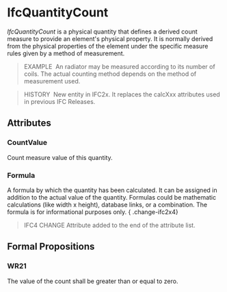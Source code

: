 # IfcQuantityCount

_IfcQuantityCount_ is a physical quantity that defines a derived count measure to provide an element's physical property. It is normally derived from the physical properties of the element under the specific measure rules given by a method of measurement.

> EXAMPLE&nbsp; An radiator may be measured according to its number of coils. The actual counting method depends on the method of measurement used.

> HISTORY&nbsp; New entity in IFC2x. It replaces the calcXxx attributes used in previous IFC Releases.

## Attributes

### CountValue
Count measure value of this quantity.

### Formula
A formula by which the quantity has been calculated. It can be assigned in addition to the actual value of the quantity. Formulas could be mathematic calculations (like width x height), database links, or a combination. The formula is for informational purposes only.
{ .change-ifc2x4}
> IFC4 CHANGE Attribute added to the end of the attribute list.

## Formal Propositions

### WR21
The value of the count shall be greater than or equal to zero.
